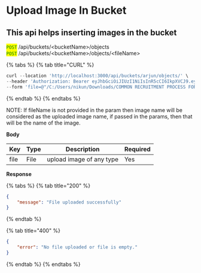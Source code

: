 # Upload Image In Bucket

## This api helps inserting images in the bucket

<mark style="color:green;">`POST`</mark> /api/buckets/\<bucketName>/objects\
<mark style="color:green;">`POST`</mark> /api/buckets/\<bucketName>/objects/\<fileName>

{% tabs %}
{% tab title="CURL" %}
```javascript
curl --location 'http://localhost:3000/api/buckets/arjun/objects/' \
--header 'Authorization: Bearer eyJhbGciOiJIUzI1NiIsInR5cCI6IkpXVCJ9.eyJ1c2VybmFtZSI6Im5pa3VuaiIsInVzZXJpZCI6IjFjOGMwN2I4LTg4ZTMtNDg0NC05MTFlLThmMWFlZjg5Yjg4NiIsImlhdCI6MTcyMTYyNzQwOCwiZXhwIjoxNzIyMjMyMjA4fQ.xKYkkC-4ooPz62in1Xx7v6lbxhNOl6j0jDhFt5KM7EY' \
--form 'file=@"/C:/Users/nikun/Downloads/COMMON RECRUITMENT PROCESS FOR RECRUITMENT OF CLERKS IN PARTICIPATING BANKS (CRP CLERKS-XIV).pdf"'
```
{% endtab %}
{% endtabs %}

NOTE: If fileName is not provided in the param then image name will be considered as the uploaded image name, if passed in the params, then that will be the name of the image.

**Body**

| Key  | Type | Description              | Required |
| ---- | ---- | ------------------------ | -------- |
| file | File | upload image of any type | Yes      |

**Response**

{% tabs %}
{% tab title="200" %}
```json
{
    "message": "File uploaded successfully"
}
```
{% endtab %}

{% tab title="400" %}
```json
{
    "error": "No file uploaded or file is empty."
}
```
{% endtab %}
{% endtabs %}
